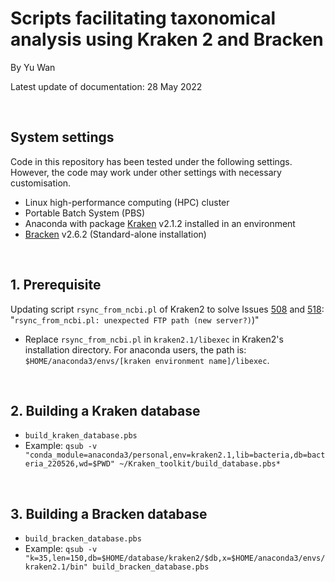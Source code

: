 # Scripts facilitating taxonomical analysis using Kraken 2 and Bracken
By Yu Wan

Latest update of documentation: 28 May 2022

<br/>  

## System settings

Code in this repository has been tested under the following settings. However, the code may work under other settings with necessary customisation.

- Linux high-performance computing (HPC) cluster
- Portable Batch System (PBS)
- Anaconda with package [Kraken](https://github.com/DerrickWood/kraken2) v2.1.2 installed in an environment
- [Bracken](https://github.com/jenniferlu717/Bracken) v2.6.2 (Standard-alone installation)
<br/>  

## 1. Prerequisite

Updating script `rsync_from_ncbi.pl` of Kraken2 to solve Issues [508](https://github.com/DerrickWood/kraken2/issues/508) and [518](https://github.com/DerrickWood/kraken2/issues/518): "`rsync_from_ncbi.pl: unexpected FTP path (new server?)`)"

- Replace `rsync_from_ncbi.pl` in `kraken2.1/libexec` in Kraken2's installation directory. For anaconda users, the path is: `$HOME/anaconda3/envs/[kraken environment name]/libexec`.

<br/>  

## 2. Building a Kraken database

- `build_kraken_database.pbs`
- Example: `qsub -v "conda_module=anaconda3/personal,env=kraken2.1,lib=bacteria,db=bacteria_220526,wd=$PWD" ~/Kraken_toolkit/build_database.pbs*`

<br/>  

## 3. Building a Bracken database

- `build_bracken_database.pbs`
- Example: `qsub -v "k=35,len=150,db=$HOME/database/kraken2/$db,x=$HOME/anaconda3/envs/kraken2.1/bin" build_bracken_database.pbs`

<br/>  